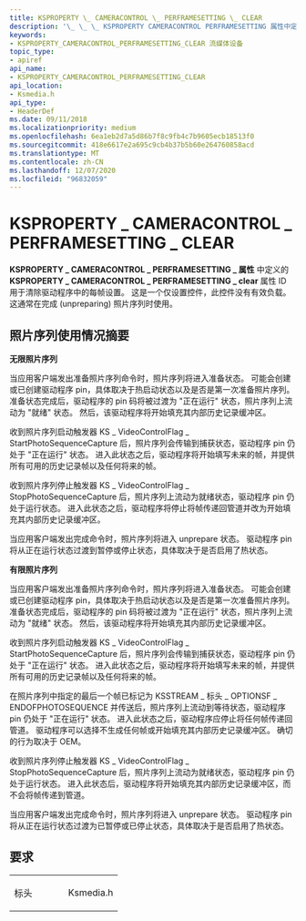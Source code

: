 ```yaml
---
title: KSPROPERTY \_ CAMERACONTROL \_ PERFRAMESETTING \_ CLEAR
description: '\_ \_ \_ KSPROPERTY CAMERACONTROL PERFRAMESETTING 属性中定义的 KSPROPERTY CAMERACONTROL PERFRAMESETTING clear 属性 \_ ID \_ \_ 用于清除驱动程序中的每帧设置。'
keywords:
- KSPROPERTY_CAMERACONTROL_PERFRAMESETTING_CLEAR 流媒体设备
topic_type:
- apiref
api_name:
- KSPROPERTY_CAMERACONTROL_PERFRAMESETTING_CLEAR
api_location:
- Ksmedia.h
api_type:
- HeaderDef
ms.date: 09/11/2018
ms.localizationpriority: medium
ms.openlocfilehash: 6ea1eb2d7a5d86b7f8c9fb4c7b9605ecb18513f0
ms.sourcegitcommit: 418e6617e2a695c9cb4b37b5b60e264760858acd
ms.translationtype: MT
ms.contentlocale: zh-CN
ms.lasthandoff: 12/07/2020
ms.locfileid: "96832059"
---
```

# <a name="ksproperty_cameracontrol_perframesetting_clear"></a>KSPROPERTY \_ CAMERACONTROL \_ PERFRAMESETTING \_ CLEAR

**KSPROPERTY \_ CAMERACONTROL \_ PERFRAMESETTING \_ 属性** 中定义的 **KSPROPERTY \_ CAMERACONTROL \_ PERFRAMESETTING \_ clear** 属性 ID 用于清除驱动程序中的每帧设置。 这是一个仅设置控件，此控件没有有效负载。 这通常在完成 (unpreparing) 照片序列时使用。

## <a name="photo-sequence-usage-summary"></a>照片序列使用情况摘要


**无限照片序列**

当应用客户端发出准备照片序列命令时，照片序列将进入准备状态。 可能会创建或已创建驱动程序 pin，具体取决于热启动状态以及是否是第一次准备照片序列。 准备状态完成后，驱动程序的 pin 码将被过渡为 "正在运行" 状态，照片序列上流动为 "就绪" 状态。 然后，该驱动程序将开始填充其内部历史记录缓冲区。

收到照片序列启动触发器 KS \_ VideoControlFlag \_ StartPhotoSequenceCapture 后，照片序列会传输到捕获状态，驱动程序 pin 仍处于 "正在运行" 状态。 进入此状态之后，驱动程序将开始填写未来的帧，并提供所有可用的历史记录帧以及任何将来的帧。

收到照片序列停止触发器 KS \_ VideoControlFlag \_ StopPhotoSequenceCapture 后，照片序列上流动为就绪状态，驱动程序 pin 仍处于运行状态。 进入此状态之后，驱动程序将停止将帧传递回管道并改为开始填充其内部历史记录缓冲区。

当应用客户端发出完成命令时，照片序列将进入 unprepare 状态。 驱动程序 pin 将从正在运行状态过渡到暂停或停止状态，具体取决于是否启用了热状态。

**有限照片序列**

当应用客户端发出准备照片序列命令时，照片序列将进入准备状态。 可能会创建或已创建驱动程序 pin，具体取决于热启动状态以及是否是第一次准备照片序列。 准备状态完成后，驱动程序的 pin 码将被过渡为 "正在运行" 状态，照片序列上流动为 "就绪" 状态。 然后，该驱动程序将开始填充其内部历史记录缓冲区。

收到照片序列启动触发器 KS \_ VideoControlFlag \_ StartPhotoSequenceCapture 后，照片序列会传输到捕获状态，驱动程序 pin 仍处于 "正在运行" 状态。 进入此状态之后，驱动程序将开始填写未来的帧，并提供所有可用的历史记录帧以及任何将来的帧。

在照片序列中指定的最后一个帧已标记为 KSSTREAM \_ 标头 \_ OPTIONSF \_ ENDOFPHOTOSEQUENCE 并传送后，照片序列上流动到等待状态，驱动程序 pin 仍处于 "正在运行" 状态。 进入此状态之后，驱动程序应停止将任何帧传递回管道。 驱动程序可以选择不生成任何帧或开始填充其内部历史记录缓冲区。 确切的行为取决于 OEM。

收到照片序列停止触发器 KS \_ VideoControlFlag \_ StopPhotoSequenceCapture 后，照片序列上流动为就绪状态，驱动程序 pin 仍处于运行状态。 进入此状态后，驱动程序将开始填充其内部历史记录缓冲区，而不会将帧传递到管道。

当应用客户端发出完成命令时，照片序列将进入 unprepare 状态。 驱动程序 pin 将从正在运行状态过渡为已暂停或已停止状态，具体取决于是否启用了热状态。

## <a name="requirements"></a>要求

<table>
<colgroup>
<col width="50%" />
<col width="50%" />
</colgroup>
<tbody>
<tr class="odd">
<td><p>标头</p></td>
<td>Ksmedia.h</td>
</tr>
</tbody>
</table>
